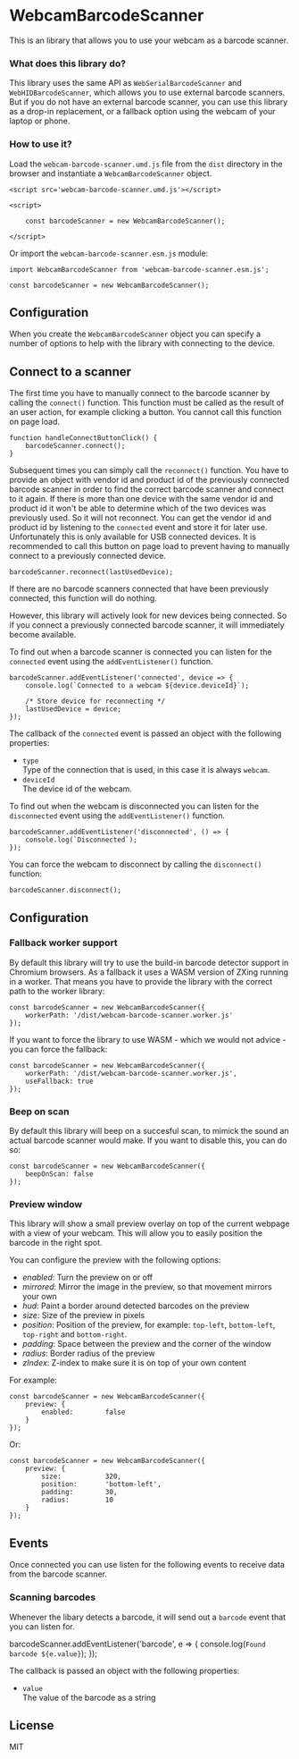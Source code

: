 # WebcamBarcodeScanner

This is an library that allows you to use your webcam as a barcode scanner. 

### What does this library do?

This library uses the same API as `WebSerialBarcodeScanner` and `WebHIDBarcodeScanner`, which allows you to use external barcode scanners. But if you do not have an external barcode scanner, you can use this library as a drop-in replacement, or a fallback option using the webcam of your laptop or phone. 

### How to use it?

Load the `webcam-barcode-scanner.umd.js` file from the `dist` directory in the browser and instantiate a `WebcamBarcodeScanner` object. 

    <script src='webcam-barcode-scanner.umd.js'></script>

    <script>

        const barcodeScanner = new WebcamBarcodeScanner();

    </script>


Or import the `webcam-barcode-scanner.esm.js` module:

    import WebcamBarcodeScanner from 'webcam-barcode-scanner.esm.js';

    const barcodeScanner = new WebcamBarcodeScanner();


## Configuration

When you create the `WebcamBarcodeScanner` object you can specify a number of options to help with the library with connecting to the device. 


## Connect to a scanner

The first time you have to manually connect to the barcode scanner by calling the `connect()` function. This function must be called as the result of an user action, for example clicking a button. You cannot call this function on page load.

    function handleConnectButtonClick() {
        barcodeScanner.connect();
    }

Subsequent times you can simply call the `reconnect()` function. You have to provide an object with vendor id and product id of the previously connected barcode scanner in order to find the correct barcode scanner and connect to it again. If there is more than one device with the same vendor id and product id it won't be able to determine which of the two devices was previously used. So it will not reconnect. You can get the vendor id and product id by listening to the `connected` event and store it for later use. Unfortunately this is only available for USB connected devices. It is recommended to call this button on page load to prevent having to manually connect to a previously connected device.

    barcodeScanner.reconnect(lastUsedDevice);

If there are no barcode scanners connected that have been previously connected, this function will do nothing.

However, this library will actively look for new devices being connected. So if you connect a previously connected barcode scanner, it will immediately become available.

To find out when a barcode scanner is connected you can listen for the `connected` event using the `addEventListener()` function.

    barcodeScanner.addEventListener('connected', device => {
        console.log(`Connected to a webcam ${device.deviceId}`);

        /* Store device for reconnecting */
        lastUsedDevice = device;
    });

The callback of the `connected` event is passed an object with the following properties:

-   `type`<br>
    Type of the connection that is used, in this case it is always `webcam`.
-   `deviceId`<br>
    The device id of the webcam.

To find out when the webcam is disconnected you can listen for the `disconnected` event using the `addEventListener()` function.

    barcodeScanner.addEventListener('disconnected', () => {
        console.log(`Disconnected`);
    });

You can force the webcam to disconnect by calling the `disconnect()` function:

    barcodeScanner.disconnect();


## Configuration

### Fallback worker support 

By default this library will try to use the build-in barcode detector support in Chromium browsers. As a fallback it uses a WASM version of ZXing running in a worker. That means you have to provide the library with the correct path to the worker library:

    const barcodeScanner = new WebcamBarcodeScanner({
        workerPath: '/dist/webcam-barcode-scanner.worker.js'
    });

If you want to force the library to use WASM - which we would not advice - you can force the fallback:

    const barcodeScanner = new WebcamBarcodeScanner({
        workerPath: '/dist/webcam-barcode-scanner.worker.js',
        useFallback: true
    });

### Beep on scan

By default this library will beep on a succesful scan, to mimick the sound an actual barcode scanner would make. If you want to disable this, you can do so:

    const barcodeScanner = new WebcamBarcodeScanner({
        beepOnScan: false
    });


### Preview window

This library will show a small preview overlay on top of the current webpage with a view of your webcam. This will allow you to easily position the barcode in the right spot. 

You can configure the preview with the following options:

- *enabled*: Turn the preview on or off
- *mirrored*: Mirror the image in the preview, so that movement mirrors your own
- *hud*: Paint a border around detected barcodes on the preview
- *size*: Size of the preview in pixels
- *position*: Position of the preview, for example: `top-left`, `bottom-left`, `top-right` and `bottom-right`.
- *padding*: Space between the preview and the corner of the window
- *radius*: Border radius of the preview
- *zIndex*: Z-index to make sure it is on top of your own content

For example:

    const barcodeScanner = new WebcamBarcodeScanner({
        preview: {
			enabled: 		false
        }
    });

Or:

    const barcodeScanner = new WebcamBarcodeScanner({
        preview: {
			size: 			320,
			position: 		'bottom-left',
			padding: 		30,
			radius: 		10
        }
    });


## Events

Once connected you can use listen for the following events to receive data from the barcode scanner.

### Scanning barcodes

Whenever the libary detects a barcode, it will send out a `barcode` event that you can listen for.

barcodeScanner.addEventListener('barcode', e => {
    console.log(`Found barcode ${e.value}`);
});

The callback is passed an object with the following properties:

-   `value`<br>
    The value of the barcode as a string

## License

MIT

